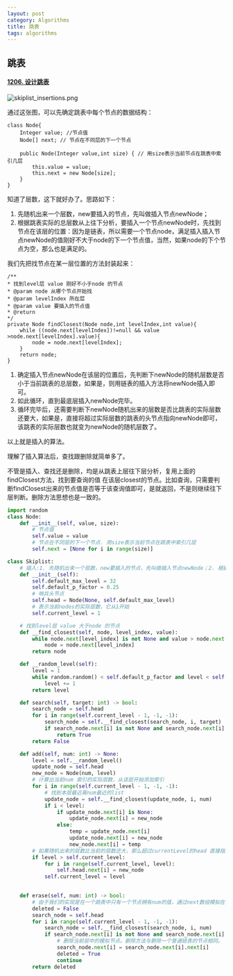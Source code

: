 ```yaml
---
layout: post
category: Algorithms
title: 跳表
tags: algorithms
---
```


## 跳表

#### [1206. 设计跳表](https://leetcode-cn.com/problems/design-skiplist/)

![skiplist_insertions.png](https://pic.leetcode-cn.com/1612247342-QjALhY-skiplist_insertions.png)

通过这张图，可以先确定跳表中每个节点的数据结构：

```
class Node{
    Integer value; //节点值
    Node[] next; // 节点在不同层的下一个节点

    public Node(Integer value,int size) { // 用size表示当前节点在跳表中索引几层
        this.value = value;
        this.next = new Node[size];
    }
}
```

知道了层数，这下就好办了。思路如下：

1. 先随机出来一个层数，new要插入的节点，先叫做插入节点newNode；
2. 根据跳表实际的总层数从上往下分析，要插入一个节点newNode时，先找到节点在该层的位置：因为是链表，所以需要一个节点node，满足插入插入节点newNode的值刚好不大于node的下一个节点值，当然，如果node的下个节点为空，那么也是满足的。

我们先把找节点在某一层位置的方法封装起来：

```
/**
* 找到level层 value 刚好不小于node 的节点
* @param node 从哪个节点开始找
* @param levelIndex 所在层
* @param value 要插入的节点值
* @return
*/
private Node findClosest(Node node,int levelIndex,int value){
    while ((node.next[levelIndex])!=null && value >node.next[levelIndex].value){
        node = node.next[levelIndex];
    }
    return node;
}
```

1. 确定插入节点newNode在该层的位置后，先判断下newNode的随机层数是否小于当前跳表的总层数，如果是，则用链表的插入方法将newNode插入即可。
2. 如此循环，直到最底层插入newNode完毕。
3. 循环完毕后，还需要判断下newNode随机出来的层数是否比跳表的实际层数还要大，如果是，直接将超过实际层数的跳表的头节点指向newNode即可，该跳表的实际层数也就变为newNode的随机层数了。

以上就是插入的算法。

理解了插入算法后，查找跟删除就简单多了。

不管是插入、查找还是删除，均是从跳表上层往下层分析，复用上面的findClosest方法，找到要查询的值 在该层closest的节点。比如查询，只需要判断findClosest出来的节点值是否等于该查询值即可，是就返回，不是则继续往下层判断。删除方法思想也是一致的。





```python
import random
class Node:
    def __init__(self, value, size):
        # 节点值
        self.value = value
        # 节点在不同层的下一个节点. 用size表示当前节点在跳表中索引几层
        self.next = [None for i in range(size)]

class Skiplist:
    # 插入:1. 先随机出来一个层数，new要插入的节点，先叫做插入节点newNode；2. 根据跳表实际的总层数从上往下分析，要插入一个节点newNode时，先找到节点在该层的位置：因为是链表，所以需要一个节点node，满足插入插入节点newNode的值刚好不大于node的下一个节点值，当然，如果node的下个节点为空，那么也是满足的。3. 确定插入节点newNode在该层的位置后，先判断下newNode的随机层数是否小于当前跳表的总层数，如果是，则用链表的插入方法将newNode插入即可。4. 如此循环，直到最底层插入newNode完毕。5. 循环完毕后，还需要判断下newNode随机出来的层数是否比跳表的实际层数还要大，如果是，直接将超过实际层数的跳表的头节点指向newNode即可，该跳表的实际层数也就变为newNode的随机层数了。不管是插入、查找还是删除，均是从跳表上层往下层分析，复用上面的findClosest方法，找到要查询的值 在该层closest的节点。查询:只需要判断findClosest出来的节点值是否等于该查询值即可，是就返回，不是则继续往下层判断。
    def __init__(self):
        self.default_max_level = 32
        self.default_p_factor = 0.25
        # 哨兵头节点
        self.head = Node(None, self.default_max_level)
        # 表示当前nodes的实际层数，它从1开始
        self.current_level = 1

    # 找到level层 value 大于node 的节点
    def __find_closest(self, node, level_index, value):
        while node.next[level_index] is not None and value > node.next[level_index].value:
            node = node.next[level_index]
        return node

    def __random_level(self):
        level = 1
        while random.random() < self.default_p_factor and level < self.default_max_level:
            level += 1
        return level

    def search(self, target: int) -> bool:
        search_node = self.head
        for i in range(self.current_level - 1, -1, -1):
            search_node = self.__find_closest(search_node, i, target)
            if search_node.next[i] is not None and search_node.next[i].value == target:
                return True
        return False

    def add(self, num: int) -> None:
        level = self.__random_level()
        update_node = self.head
        new_node = Node(num, level)
        # 计算出当前num 索引的实际层数，从该层开始添加索引
        for i in range(self.current_level - 1, -1, -1):
            # 找到本层最近离num最近的list
            update_node = self.__find_closest(update_node, i, num)
            if i < level:
                if update_node.next[i] is None:
                    update_node.next[i] = new_node
                else:
                    temp = update_node.next[i]
                    update_node.next[i] = new_node
                    new_node.next[i] = temp
        # 如果随机出来的层数比当前的层数还大，那么超过currentLevel的head 直接指向newNode
        if level > self.current_level:
            for i in range(self.current_level, level):
                self.head.next[i] = new_node
            self.current_level = level

        
    def erase(self, num: int) -> bool:
        # 由于我们的实现是在一个跳表中只有一个节点拥有num的值，通过next数组模拟在不同层数，因此需要遍历所有层数删除节点。
        deleted = False
        search_node = self.head
        for i in range(self.current_level - 1, -1, -1):
            search_node = self.__find_closest(search_node, i, num)
            if search_node.next[i] is not None and search_node.next[i].value == num:
                # 删除当前层中的模拟节点。删除方法与删除一个普通链表的节点相同。
                search_node.next[i] = search_node.next[i].next[i]
                deleted = True
                continue
        return deleted
```

